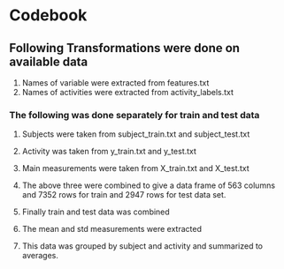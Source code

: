 # Codebook

## Following Transformations were done on available data

1. Names of variable were extracted from features.txt
2. Names of activities were extracted from activity_labels.txt

### The following was done separately for train and test data
1. Subjects were taken from subject_train.txt and subject_test.txt
2. Activity was taken from y_train.txt and y_test.txt
3. Main measurements were taken from X_train.txt and X_test.txt
4. The above three were combined to give a data frame of 563 columns and 7352 rows for train and 2947 rows for test data set.


3. Finally train and test data was combined
4. The mean and std measurements were extracted
5. This data was grouped by subject and activity and summarized to averages.
